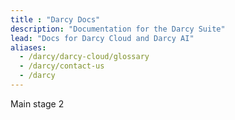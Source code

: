 ```yaml
---
title : "Darcy Docs"
description: "Documentation for the Darcy Suite"
lead: "Docs for Darcy Cloud and Darcy AI"
aliases:
  - /darcy/darcy-cloud/glossary
  - /darcy/contact-us
  - /darcy
---
```

Main stage 2
